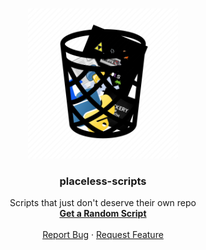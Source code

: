 <!-- TOP OF README ANCHOR -->
<a name="top"></a>

<!-- PROJECT LOGO -->
<br/>
<div align="center">
  <a href="https://github.com/ZackeryRSmith/junk/">
    <img src="https://github.com/ZackeryRSmith/junk/blob/main/res/junk.png" alt="logo" width="240" height="240">
  </a>

<h3 align="center">placeless-scripts</h3>

  <p align="center">
    Scripts that just don't deserve their own repo
    <br/>
    <a href="wait for this to be implemented"><strong>Get a Random Script</strong></a>
    <br/><br/>
    <a href="https://github.com/ZackeryRSmith/junk/issues">Report Bug</a>
    ·
    <a href="https://github.com/ZackeryRSmith/junk/issues">Request Feature</a>
  </p>
</div>

